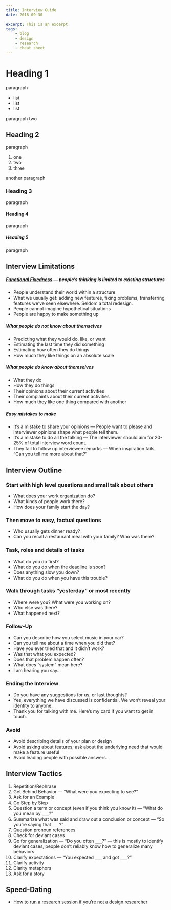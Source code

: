 ```yaml
---
title: Interview Guide
date: 2018-09-30

excerpt: This is an excerpt
tags:
    - blog
    - design
    - research
    - cheat sheet
---
```


# Heading 1
paragraph

* list
* list
* list

paragraph two

## Heading 2
paragraph

1. one
2. two
3. three

another paragraph

### Heading 3
paragraph

#### Heading 4
paragraph

##### Heading 5
paragraph

## Interview Limitations

##### [Functional Fixedness](https://en.wikipedia.org/wiki/Functional_fixedness) — people’s thinking is limited  to existing structures  

* People understand their world within a structure
* What we usually get: adding new features, fixing problems, transferring features we’ve seen elsewhere. Seldom a total redesign.
* People cannot imagine hypothetical situations
* People are happy to make something up

##### What people do *not* know about themselves

* Predicting what they would do, like, or want
* Estimating the last time they did something
* Estimating how often they do things
* How much they like things on an absolute scale

##### What people *do* know about themselves

* What they do
* How they do things
* Their opinions about their current activities
* Their complaints about their current activities
* How much they like one thing compared with another

##### Easy mistakes to make

* It’s a mistake to share your opinions — People want to please and interviewer opinions shape what people tell them.
* It’s a mistake to do all the talking — The interviewer should aim for 20-25% of total interview word count.
* They fail to follow up interviewee remarks — When inspiration fails, “Can you tell me more about that?”

## Interview Outline

### Start with high level questions and small talk about others

* What does your work organization do?
* What kinds of people work there?
* How does your family start the day?

### Then move to easy, factual questions

* Who usually gets dinner ready?
* Can you recall a restaurant meal with your family? Who was there?

### Task, roles and details of tasks

* What do you do first?
* What do you do when the deadline is soon?
* Does anything slow you down?
* What do you do when you have this trouble?

### Walk through tasks “yesterday” or most recently

* Where were you? What were you working on?
* Who else was there?
* What happened next?

### Follow-Up

* Can you describe how you select music in your car?
* Can you tell me about a time when you did that?
* Have you ever tried that and it didn’t work?
* Was that what you expected?
* Does that problem happen often?
* What does “system” mean here?
* I am hearing you say…

### Ending the Interview

* Do you have any suggestions for us, or last thoughts?
* Yes, everything we have discussed is confidential. We won’t reveal your identity to anyone.
* Thank you for talking with me. Here’s my card if you want to get in touch.

### Avoid

* Avoid describing details of your plan or design
* Avoid asking about features; ask about the underlying need that would make a feature useful
* Avoid leading people with possible answers.

## Interview Tactics

1. Repetition/Rephrase
2. Get Behind Behavior — “What were you expecting to see?”
3. Ask for an Example
4. Go Step by Step
5. Question a term or concept (even if you think you know it) — “What do you mean by `___`?”
6. Summarize what was said and draw out a conclusion or concept — “So you’re saying that `___`?”
7. Question pronoun references
8. Check for deviant cases
9. Go for generalization — “Do you often `___`?” — this is mostly to identify deviant cases, people don’t reliably know how to generalize many behaviors.
10. Clarify expectations — “You expected `___` and got `___`?”
11. Clarify activity
12. Clarity metaphors
13. Ask for a story


## Speed-Dating
* [How to run a research session if you’re not a design researcher](https://medium.com/dropbox-design/how-to-run-a-research-session-if-youre-not-a-design-researcher-2d6c1c769557)
